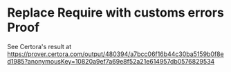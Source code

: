 # Replace Require with customs errors Proof

See Certora's result at https://prover.certora.com/output/480394/a7bcc06f16b44c30ba5159b0f8ed1985?anonymousKey=10820a9ef7a69e8f52a21e614957db0576829534